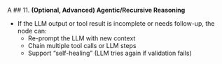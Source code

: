 A ## 11. **(Optional, Advanced) Agentic/Recursive Reasoning**
- If the LLM output or tool result is incomplete or needs follow-up, the node can:
  - Re-prompt the LLM with new context
  - Chain multiple tool calls or LLM steps
  - Support “self-healing” (LLM tries again if validation fails)
